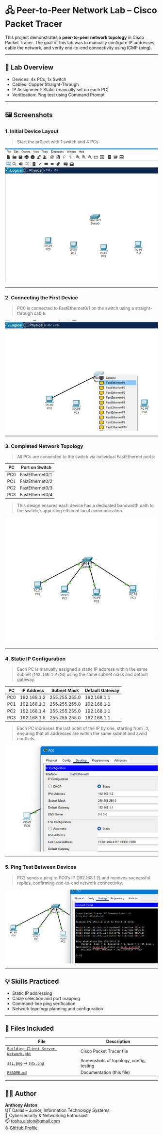 # 🖧 Peer-to-Peer Network Lab – Cisco Packet Tracer

This project demonstrates a **peer-to-peer network topology** in Cisco Packet Tracer. The goal of this lab was to manually configure IP addresses, cable the network, and verify end-to-end connectivity using ICMP (ping).

---

## 🧰 Lab Overview

- Devices: 4x PCs, 1x Switch
- Cables: Copper Straight-Through
- IP Assignment: Static (manually set on each PC)
- Verification: Ping test using Command Prompt

---

## 🖼️ Screenshots

### 1. Initial Device Layout
> Start the pr0ject with 1 switch and 4 PCs

![Device layout](ss1.png)

---

### 2. Connecting the First Device
> PC0 is connected to FastEthernet0/1 on the switch using a straight-through cable.


![First cable connection](ss2.png)

---

### 3. Completed Network Topology
> All PCs are connected to the switch via individual FastEthernet ports:

| PC  | Port on Switch     |
|-----|--------------------|
| PC0 | FastEthernet0/1    |
| PC1 | FastEthernet0/2    |
| PC2 | FastEthernet0/3    |
| PC3 | FastEthernet0/4    |

> This design ensures each device has a dedicated bandwidth path to the switch, supporting efficient local communication.

![Full topology cabled](SS3.png)

---

### 4. Static IP Configuration
> Each PC is manually assigned a static IP address within the same subnet (`192.168.1.0/24`) using the same subnet mask and default gateway.

| PC  | IP Address     | Subnet Mask     | Default Gateway |
|-----|----------------|------------------|------------------|
| PC0 | 192.168.1.2    | 255.255.255.0    | 192.168.1.1      |
| PC1 | 192.168.1.3    | 255.255.255.0    | 192.168.1.1      |
| PC2 | 192.168.1.4    | 255.255.255.0    | 192.168.1.1      |
| PC3 | 192.168.1.5    | 255.255.255.0    | 192.168.1.1      |

> Each PC increases the last octet of the IP by one, starting from `.2`, ensuring that all addresses are within the same subnet and avoid conflicts.

![IP configuration](ss4.png)

---

### 5. Ping Test Between Devices
>PC2 sends a ping to PC0’s IP (192.168.1.2) and receives successful replies, confirming end-to-end network connectivity.

![Ping results](ss5.png)


---

## 💡 Skills Practiced

- Static IP addressing
- Cable selection and port mapping
- Command-line ping verification
- Network topology planning and configuration

---

## 📂 Files Included

| File | Description |
|------|-------------|
| [`Building Client Server Network.pkt`](./Building%20Client%20Server%20Network.pkt) | Cisco Packet Tracer file |
| [`ss1.png`](./ss1.png) → [`ss5.png`](./ss5.png) | Screenshots of topology, config, testing |
| [`README.md`](./README.md) | Documentation (this file) |


---

## 👨‍💻 Author

**Anthony Alston**  
UT Dallas – Junior, Information Technology Systems  
🔐 Cybersecurity & Networking Enthusiast  
📫 tosha.alston@gmail.com  
🌐 [GitHub Profile](https://github.com/AnthonyAAlston)
